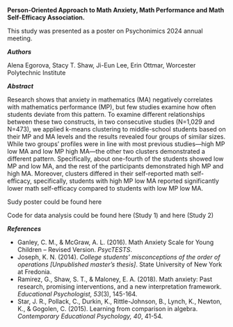 **Person-Oriented Approach to Math Anxiety, Math Performance and Math Self-Efficacy Association.**

This study was presented as a poster on Psychonimics 2024 annual meeting.

**_Authors_** 

Alena Egorova, Stacy T. Shaw, Ji-Eun Lee, Erin Ottmar,
Worcester Polytechnic Institute

**_Abstract_**

Research shows that anxiety in mathematics (MA) negatively correlates with mathematics performance (MP), but few studies examine how often students deviate from this pattern. To examine different relationships between these two constructs, in two consecutive studies (N=1,029 and N=473), we applied k-means clustering to middle-school students based on their MP and MA levels and the results revealed four groups of similar sizes. While two groups’ profiles were in line with most previous studies—high MP low MA and low MP high MA—the other two clusters demonstrated a different pattern. Specifically, about one-fourth of the students showed low MP and low MA, and the rest of the participants demonstrated high MP and high MA. Moreover, clusters differed in their self-reported math self-efficacy, specifically, students with high MP low MA reported significantly lower math self-efficacy compared to students with low MP low MA.

Sudy poster could be found here

Code for data analysis could be found here (Study 1) and here (Study 2)

**_References_**
* Ganley, C. M., & McGraw, A. L. (2016). Math Anxiety Scale for Young Children – Revised Version. _PsycTESTS_.
* Joseph, K. N. (2014). _College students' misconceptions of the order of operations [Unpublished master’s thesis]_. State University of New York at Fredonia.
* Ramirez, G., Shaw, S. T., & Maloney, E. A. (2018). Math anxiety: Past research, promising interventions, and a new interpretation framework. _Educational Psychologist, 53_(3), 145-164.
* Star, J. R., Pollack, C., Durkin, K., Rittle-Johnson, B., Lynch, K., Newton, K., & Gogolen, C. (2015). Learning from comparison in algebra. _Contemporary Educational Psychology, 40_, 41-54.
